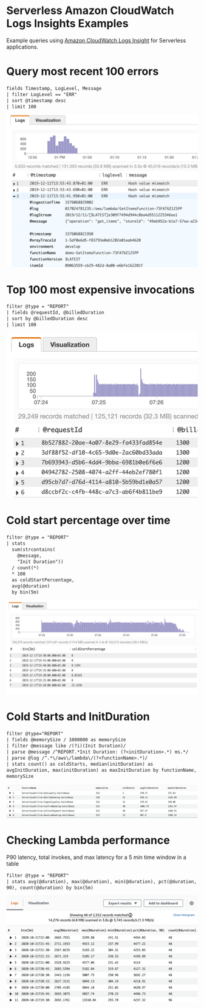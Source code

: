 # Serverless Amazon CloudWatch Logs Insights Examples
Example queries using [Amazon CloudWatch Logs Insight](https://docs.aws.amazon.com/AmazonCloudWatch/latest/logs/AnalyzingLogData.html) for Serverless applications.

# Query most recent 100 errors

````
fields Timestamp, LogLevel, Message
| filter LogLevel == "ERR"
| sort @timestamp desc
| limit 100
````
![recent100errors](./images/recent100errors.png)
# Top 100 most expensive invocations

````
filter @type = "REPORT"
| fields @requestId, @billedDuration
| sort by @billedDuration desc
| limit 100
````
![100mostexpensiveinvocations](./images/100mostexpensiveinvocations.png)

# Cold start percentage over time
````
filter @type = "REPORT"
| stats
  sum(strcontains(
    @message,
    "Init Duration"))
  / count(*)
  * 100
  as coldStartPercentage,
  avg(@duration)
  by bin(5m)
````
![coldstartpercentageovertime](./images/coldstartpercentageovertime.png)

# Cold Starts and InitDuration

````
filter @type="REPORT" 
| fields @memorySize / 1000000 as memorySize
| filter @message like /(?i)(Init Duration)/
| parse @message /^REPORT.*Init Duration: (?<initDuration>.*) ms.*/
| parse @log /^.*\/aws\/lambda\/(?<functionName>.*)/
| stats count() as coldStarts, median(initDuration) as avgInitDuration, max(initDuration) as maxInitDuration by functionName, memorySize
````
![coldstartsandinitduration](./images/coldstartsandinitduration.png)
# Checking Lambda performance

P90 latency, total invokes, and max latency for a 5 min time window in a table

````
filter @type = "REPORT"
| stats avg(@duration), max(@duration), min(@duration), pct(@duration, 90), count(@duration) by bin(5m)
````
![lambdaperformance](./images/lambdaperformance.png)